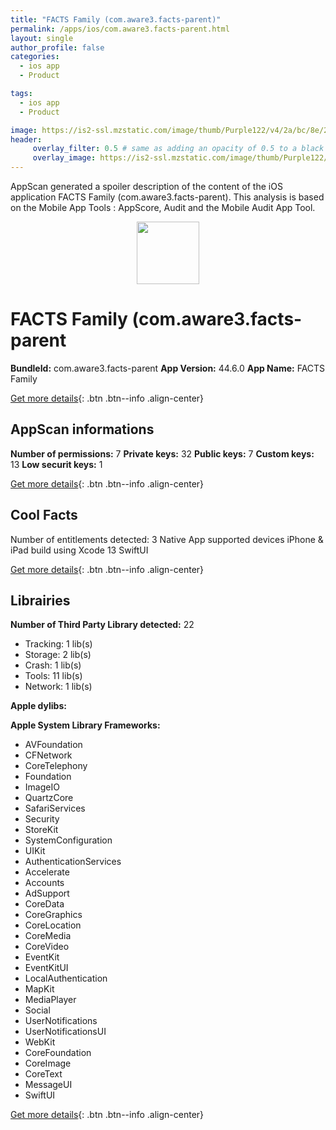 ```yaml
---
title: "FACTS Family (com.aware3.facts-parent)"
permalink: /apps/ios/com.aware3.facts-parent.html
layout: single
author_profile: false
categories: 
  - ios app 
  - Product 

tags: 
  - ios app 
  - Product 

image: https://is2-ssl.mzstatic.com/image/thumb/Purple122/v4/2a/bc/8e/2abc8ea5-f85d-b843-071f-4387fb3c065f/AppIcon-0-1x_U007emarketing-0-7-0-85-220.png/512x512bb.jpg
header: 
     overlay_filter: 0.5 # same as adding an opacity of 0.5 to a black background
     overlay_image: https://is2-ssl.mzstatic.com/image/thumb/Purple122/v4/2a/bc/8e/2abc8ea5-f85d-b843-071f-4387fb3c065f/AppIcon-0-1x_U007emarketing-0-7-0-85-220.png/512x512bb.jpg
---
```

AppScan generated a spoiler description of the content of the iOS application FACTS Family (com.aware3.facts-parent). This analysis is based on the Mobile App Tools : AppScore, Audit and the Mobile Audit App Tool.

  
  
<div style="text-align: center;"><img src="https://is2-ssl.mzstatic.com/image/thumb/Purple122/v4/2a/bc/8e/2abc8ea5-f85d-b843-071f-4387fb3c065f/AppIcon-0-1x_U007emarketing-0-7-0-85-220.png/512x512bb.jpg" width="100" height="100"></div>  
  
# FACTS Family (com.aware3.facts-parent

**BundleId:** com.aware3.facts-parent
**App Version:** 44.6.0
**App Name:** FACTS Family


[Get more details](/pricing.html){: .btn .btn--info .align-center}  
  
## AppScan informations 

**Number of permissions:** 7
**Private keys:** 32
**Public keys:** 7
**Custom keys:** 13
**Low securit keys:** 1
  
[Get more details](/pricing.html){: .btn .btn--info .align-center}

## Cool Facts

Number of entitlements detected: 3
Native App
supported devices iPhone & iPad
build using Xcode 13
SwiftUI
  
[Get more details](/pricing.html){: .btn .btn--info .align-center}

## Librairies 
**Number of Third Party Library detected:** 22
- Tracking: 1 lib(s)
- Storage: 2 lib(s)
- Crash: 1 lib(s)
- Tools: 11 lib(s)
- Network: 1 lib(s)

**Apple dylibs:**


**Apple System Library Frameworks:**
- AVFoundation
- CFNetwork
- CoreTelephony
- Foundation
- ImageIO
- QuartzCore
- SafariServices
- Security
- StoreKit
- SystemConfiguration
- UIKit
- AuthenticationServices
- Accelerate
- Accounts
- AdSupport
- CoreData
- CoreGraphics
- CoreLocation
- CoreMedia
- CoreVideo
- EventKit
- EventKitUI
- LocalAuthentication
- MapKit
- MediaPlayer
- Social
- UserNotifications
- UserNotificationsUI
- WebKit
- CoreFoundation
- CoreImage
- CoreText
- MessageUI
- SwiftUI


  
[Get more details](/pricing.html){: .btn .btn--info .align-center}

